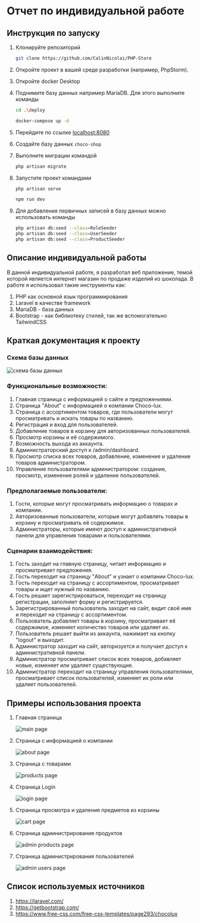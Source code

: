 # Отчет по индивидуальной работе

## Инструкция по запуску

1. Клонируйте репозиторий
    ```bash 
    git clone https://github.com/CalinNicolai/PHP-Store   
    ```
2. Откройте проект в вашей среде разработки (например, PhpStorm).
3. Откройте docker Desktop
4. Поднимите базу данных например MariaDB. Для этого выполните команды

    ```bash
    cd .\deploy
    ```

    ```bash
    docker-compose up -d
    ```

5. Перейдите по ссылке [localhost:8080](localhost:8080)
6. Создайте базу данных `choco-shop`
7. Выполните миграции командой

    ```bash
    php artisan migrate
    ```
8. Запустите проект командами
    ```bash
    php artisan serve
    ```
    ```bash
    npm run dev
    ```
9. Для добавления первичных записей в базу данных можно использовать команды
    ```bash
    php artisan db:seed --class=RoleSeeder
    php artisan db:seed --class=UserSeeder
    php artisan db:seed --class=ProductSeeder
    ```
## Описание индивидуальной работы

В данной индивидуальной работе, я разработал веб приложение, темой которой является интернет магазин по продаже изделий
из шоколада.
В работе я использовал такие инструменты как:

1. PHP как основной язык программирования
2. Laravel в качестве framework
3. MariaDB - база данных
4. Bootstrap - как библиотеку стилей, так же вспомогательно TailwindCSS

## Краткая документация к проекту

### Схема базы данных

![схема базы данных](report/schem.png)

### Функциональные возможности:

1. Главная страница с информацией о сайте и предложениями.
2. Страница "About" с информацией о компании Choco-lux.
3. Страница с ассортиментом товаров, где пользователи могут просматривать и искать товары по названию.
4. Регистрация и вход для пользователей.
5. Добавление товаров в корзину для авторизованных пользователей.
6. Просмотр корзины и её содержимого.
7. Возможность выхода из аккаунта.
8. Администраторский доступ к /admin/dashboard.
9. Просмотр списка всех товаров, добавление, изменение и удаление товаров администратором.
10. Управление пользователями администратором: создание, просмотр, изменение ролей и удаление пользователей.

### Предполагаемые пользователи:

1. Гости, которые могут просматривать информацию о товарах и компании.
2. Авторизованные пользователи, которые могут добавлять товары в корзину и просматривать её содержимое.
3. Администраторы, которые имеют доступ к административной панели для управления товарами и пользователями.

### Сценарии взаимодействия:

1. Гость заходит на главную страницу, читает информацию и просматривает предложения.
2. Гость переходит на страницу "About" и узнает о компании Choco-lux.
3. Гость переходит на страницу с ассортиментом, просматривает товары и ищет нужный по названию.
4. Гость решает зарегистрироваться, переходит на страницу регистрации, заполняет форму и регистрируется.
5. Зарегистрированный пользователь заходит на сайт, видит своё имя и переходит на страницу с ассортиментом.
6. Пользователь добавляет товары в корзину, просматривает её содержимое, изменяет количество товаров или удаляет их.
7. Пользователь решает выйти из аккаунта, нажимает на кнопку "logout" и выходит.
8. Администратор заходит на сайт, авторизуется и получает доступ к административной панели.
9. Администратор просматривает список всех товаров, добавляет новые, изменяет или удаляет существующие.
10. Администратор переходит на страницу управления пользователями, просматривает список пользователей, изменяет их роли
    или удаляет пользователей.

## Примеры использования проекта

1. Главная страница

   ![main page](report/homePage.png)
2. Страница с информацией о компании

   ![about page](report/aboutPage.png)
3. Страница с товарами

   ![products page](report/productsPage.png)
4. Страница Login

   ![login page](report/loginPage.png)
5. Страница просмотра и удаления предметов из корзины

   ![cart page](report/cartPage.png)
6. Страница администрирования продуктов

   ![admin products page](report/adminProductsPage.png)
7. Страница администрирования пользователей

   ![admin users page](report/adminUsersPage.png)

## Список используемых источников

1. https://laravel.com/
2. https://getbootstrap.com/
3. https://www.free-css.com/free-css-templates/page293/chocolux
